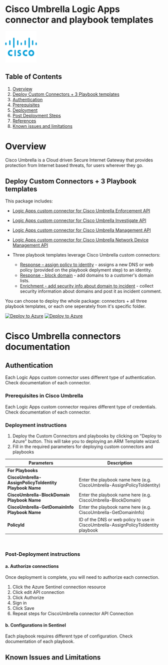 # Cisco Umbrella Logic Apps connector and playbook templates

<img src="./cisco-logo.png" alt="drawing" width="20%"/><br>

## Table of Contents

1. [Overview](#overview)
1. [Deploy Custom Connectors + 3 Playbook templates](#deployall)
1. [Authentication](#importantnotes)
1. [Prerequisites](#prerequisites)
1. [Deployment](#deployment)
1. [Post Deployment Steps](#postdeployment)
1. [References](#references)
1. [Known issues and limitations](#limitations)

<a name="overview">

# Overview

Cisco Umbrella is a Cloud driven Secure Internet Gateway that provides protection from Internet based threats, for users wherever they go.

<a name="deployall">

## Deploy Custom Connectors + 3 Playbook templates

This package includes:

* [Logic Apps custom connector for Cisco Umbrella Enforcement API](./CiscoUmbrellaEnforcementAPIConnector)
* [Logic Apps custom connector for Cisco Umbrella Investigate API](./CiscoUmbrellaInvestigateAPIConnector)
* [Logic Apps custom connector for Cisco Umbrella Management API](./CiscoUmbrellaManagementAPIConnector)
* [Logic Apps custom connector for Cisco Umbrella Network Device Management API](./CiscoUmbrellaNetworkDeviceManagementAPIConnector)

* Three playbook templates leverage Cisco Umbrella custom connectors:
  * [Response – assign policy to identity](./Playbooks/CiscoUmbrella-AssignPolicyToIdentity) - assigns a new DNS or web policy (provided on the playbook deplyment step) to an identity.
  * [Response - block domain](./Playbooks/CiscoUmbrella-BlockDomain) - add domains to a customer's domain lists.
  * [Enrichment - add security info about domain to incident](./Playbooks/CiscoUmbrella-GetDomainInfo) - collect security information about domains and post it as incident comment.

You can choose to deploy the whole package: connectors + all three playbook templates, or each one seperately from it's specific folder.

[![Deploy to Azure](https://aka.ms/deploytoazurebutton)](https://portal.azure.com/#create/Microsoft.Template/uri/https%3A%2F%2Fraw.githubusercontent.com%2Fsocprime%2FAzure-Sentinel%2Fcisco_umbrella_playbooks%2FPlaybooks%2FCiscoUmbrella%2Fazuredeploy.json) [![Deploy to Azure](https://aka.ms/deploytoazuregovbutton)](https://portal.azure.us/#create/Microsoft.Template/uri/https%3A%2F%2Fraw.githubusercontent.com%2Fsocprime%2FAzure-Sentinel%2Fcisco_umbrella_playbooks%2FPlaybooks%2FCiscoUmbrella%2Fazuredeploy.json)

# Cisco Umbrella connectors documentation 

<a name="authentication">

## Authentication

Each Logic Apps custom connector uses different type of authentication. Check documentation of each connector.

<a name="prerequisites">

### Prerequisites in Cisco Umbrella

Each Logic Apps custom connector requires different type of credentials. Check documentation of each connector.

<a name="deployment">

### Deployment instructions 

1. Deploy the Custom Connectors and playbooks by clicking on "Deploy to Azure" button. This will take you to deploying an ARM Template wizard.
2. Fill in the required parameters for deploying custom connectors and playbooks

| Parameters | Description |
|----------------|--------------|
|**For Playbooks**|
|**CiscoUmbrella-AssignPolicyToIdentity Playbook Name** | Enter the playbook name here (e.g. CiscoUmbrella-AssignPolicyToIdentity)|
|**CiscoUmbrella-BlockDomain Playbook Name** | Enter the playbook name here (e.g. CiscoUmbrella-BlockDomain)|
|**CiscoUmbrella-GetDomainInfo Playbook Name** | Enter the playbook name here (e.g. CiscoUmbrella-GetDomainInfo)|
|**PolicyId** | ID of the DNS or web policy to use in CiscoUmbrella-AssignPolicyToIdentity playbook|

<br>
<a name="postdeployment">

### Post-Deployment instructions

#### a. Authorize connections

Once deployment is complete, you will need to authorize each connection.

1. Click the Azure Sentinel connection resource
2. Click edit API connection
3. Click Authorize
4. Sign in
5. Click Save
6. Repeat steps for CiscoUmbrella connector API Connection

#### b. Configurations in Sentinel

Each playbook requires different type of configuration. Check documentation of each playbook.

<a name="limitations">

## Known Issues and Limitations
